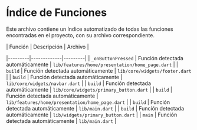 # Índice de Funciones

Este archivo contiene un índice automatizado de todas las funciones encontradas en el proyecto, con su archivo correspondiente.

| Función | Descripción | Archivo |

|---------|-------------|---------|
| `_onButtonPressed` | Función detectada automáticamente | `lib/features/home/presentation/home_page.dart` |
| `build` | Función detectada automáticamente | `lib/core/widgets/footer.dart` |
| `build` | Función detectada automáticamente | `lib/core/widgets/navbar.dart` |
| `build` | Función detectada automáticamente | `lib/core/widgets/primary_button.dart` |
| `build` | Función detectada automáticamente | `lib/features/home/presentation/home_page.dart` |
| `build` | Función detectada automáticamente | `lib/main.dart` |
| `build` | Función detectada automáticamente | `lib/widgets/primary_button.dart` |
| `main` | Función detectada automáticamente | `lib/main.dart` |